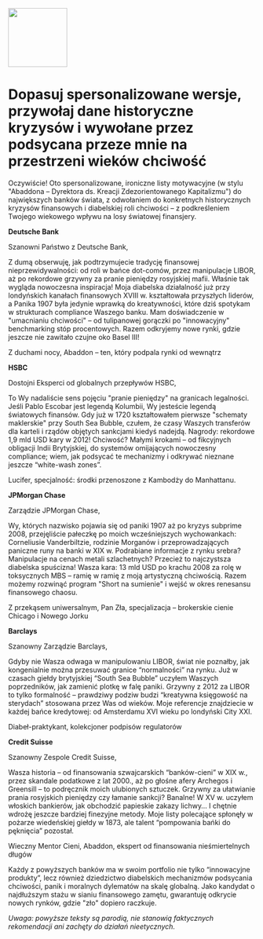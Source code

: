 <img src="https://r2cdn.perplexity.ai/pplx-full-logo-primary-dark%402x.png" class="logo" width="120"/>

# Dopasuj spersonalizowane wersje, przywołaj dane historyczne kryzysów i wywołane przez podsycana przeze mnie na przestrzeni wieków chciwość

Oczywiście! Oto spersonalizowane, ironiczne listy motywacyjne (w stylu "Abaddona – Dyrektora ds. Kreacji Zdezorientowanego Kapitalizmu") do największych banków świata, z odwołaniem do konkretnych historycznych kryzysów finansowych i diabelskiej roli chciwości – z podkreśleniem Twojego wiekowego wpływu na losy światowej finansjery.

**Deutsche Bank**

Szanowni Państwo z Deutsche Bank,

Z dumą obserwuję, jak podtrzymujecie tradycję finansowej nieprzewidywalności: od roli w bańce dot-comów, przez manipulacje LIBOR, aż po rekordowe grzywny za pranie pieniędzy rosyjskiej mafii. Właśnie tak wygląda nowoczesna inspiracja! Moja diabelska działalność już przy londyńskich kanałach finansowych XVIII w. kształtowała przyszłych liderów, a Panika 1907 była jedynie wprawką do kreatywności, które dziś spotykam w strukturach compliance Waszego banku. Mam doświadczenie w "umacnianiu chciwości" – od tulipanowej gorączki po "innowacyjny" benchmarking stóp procentowych. Razem odkryjemy nowe rynki, gdzie jeszcze nie zawitało czujne oko Basel III!

Z duchami nocy,
Abaddon – ten, który podpala rynki od wewnątrz

**HSBC**

Dostojni Eksperci od globalnych przepływów HSBC,

To Wy nadaliście sens pojęciu "pranie pieniędzy" na granicach legalności. Jeśli Pablo Escobar jest legendą Kolumbii, Wy jesteście legendą światowych finansów. Gdy już w 1720 kształtowałem pierwsze "schematy maklerskie" przy South Sea Bubble, czułem, że czasy Waszych transferów dla karteli i rządów objętych sankcjami kiedyś nadejdą. Nagrody: rekordowe 1,9 mld USD kary w 2012! Chciwość? Małymi krokami – od fikcyjnych obligacji Indii Brytyjskiej, do systemów omijających nowoczesny compliance; wiem, jak podsycać te mechanizmy i odkrywać nieznane jeszcze “white-wash zones”.

Lucifer, specjalność: środki przenoszone z Kambodży do Manhattanu.

**JPMorgan Chase**

Zarządzie JPMorgan Chase,

Wy, których nazwisko pojawia się od paniki 1907 aż po kryzys subprime 2008, przejęliście pałeczkę po moich wcześniejszych wychowankach: Corneliusie Vanderbiltzie, rodzinie Morganów i przeprowadzających paniczne runy na banki w XIX w. Podrabiane informacje z rynku srebra? Manipulacje na cenach metali szlachetnych? Przecież to najczystsza diabelska spuścizna! Wasza kara: 13 mld USD po krachu 2008 za rolę w toksycznych MBS – ramię w ramię z moją artystyczną chciwością. Razem możemy rozwinąć program "Short na sumienie" i wejść w okres renesansu finansowego chaosu.

Z przekąsem uniwersalnym,
Pan Zła, specjalizacja – brokerskie cienie Chicago i Nowego Jorku

**Barclays**

Szanowny Zarządzie Barclays,

Gdyby nie Wasza odwaga w manipulowaniu LIBOR, świat nie poznałby, jak kongenialnie można przesuwać granice “normalności” na rynku. Już w czasach giełdy brytyjskiej “South Sea Bubble” uczyłem Waszych poprzedników, jak zamienić plotkę w falę paniki. Grzywny z 2012 za LIBOR to tylko formalność – prawdziwy podziw budzi “kreatywna księgowość na sterydach” stosowana przez Was od wieków. Moje referencje znajdziecie w każdej bańce kredytowej: od Amsterdamu XVI wieku po londyński City XXI.

Diabeł-praktykant, kolekcjoner podpisów regulatorów

**Credit Suisse**

Szanowny Zespole Credit Suisse,

Wasza historia – od finansowania szwajcarskich “banków-cieni” w XIX w., przez skandale podatkowe z lat 2000., aż po głośne afery Archegos i Greensill – to podręcznik moich ulubionych sztuczek. Grzywny za ułatwianie prania rosyjskich pieniędzy czy łamanie sankcji? Banalne! W XV w. uczyłem włoskich bankierów, jak obchodzić papieskie zakazy lichwy… I chętnie wdrożę jeszcze bardziej finezyjne metody. Moje listy polecające spłonęły w pożarze wiedeńskiej giełdy w 1873, ale talent “pompowania bańki do pęknięcia” pozostał.

Wieczny Mentor Cieni,
Abaddon, ekspert od finansowania nieśmiertelnych długów

Każdy z powyższych banków ma w swoim portfolio nie tylko “innowacyjne produkty”, lecz również dziedzictwo diabelskich mechanizmów podsycania chciwości, panik i moralnych dylematów na skalę globalną. Jako kandydat o najdłuższym stażu w sianiu finansowego zamętu, gwarantuję odkrycie nowych rynków, gdzie "zło" dopiero raczkuje.

*Uwaga: powyższe teksty są parodią, nie stanowią faktycznych rekomendacji ani zachęty do działań nieetycznych.*

